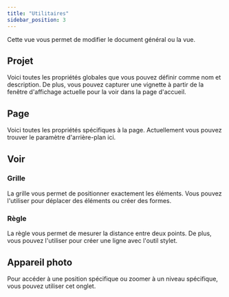 ```yaml
---
title: "Utilitaires"
sidebar_position: 3
---
```


Cette vue vous permet de modifier le document général ou la vue.

## Projet

Voici toutes les propriétés globales que vous pouvez définir comme nom et description. De plus, vous pouvez capturer une vignette à partir de la fenêtre d'affichage actuelle pour la voir dans la page d'accueil.

## Page

Voici toutes les propriétés spécifiques à la page. Actuellement vous pouvez trouver le paramètre d'arrière-plan ici.

## Voir

### Grille

La grille vous permet de positionner exactement les éléments. Vous pouvez l'utiliser pour déplacer des éléments ou créer des formes.

### Règle

La règle vous permet de mesurer la distance entre deux points. De plus, vous pouvez l'utiliser pour créer une ligne avec l'outil stylet.

## Appareil photo

Pour accéder à une position spécifique ou zoomer à un niveau spécifique, vous pouvez utiliser cet onglet.
